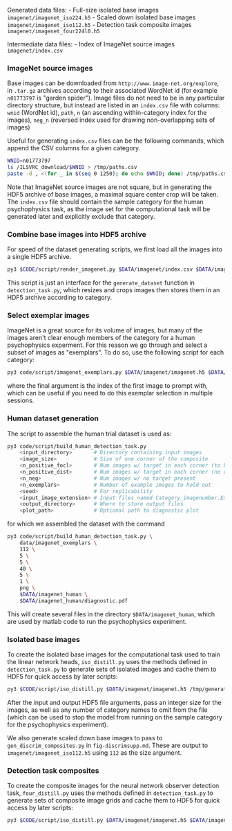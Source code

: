 
Generated data files:
    - Full-size isolated base images `imagenet/imagenet_iso224.h5`
    - Scaled down isolated base images `imagenet/imagenet_iso112.h5`
    - Detection task composite images `imagenet/imagenet_four224l0.h5`


Intermediate data files:
    - Index of ImageNet source images `imagenet/index.csv`


### ImageNet source images

Base images can be downloaded from `http://www.image-net.org/explore`, in `.tar.gz` archives according to their associated WordNet id (for example `n01773797` is "garden spider"). Image files do not need to be in any particular directory structure, but instead are listed in an `index.csv` file with columns: `wnid` (WordNet id), `path`, `n` (an ascending within-category index for the images), `neg_n` (reversed index used for drawing non-overlapping sets of images)

Useful for generating `index.csv` files can be the following commands, which append the CSV columns for a given category.

```bash
WNID=n01773797
ls /ILSVRC_download/$WNID > /tmp/paths.csv
paste -d , <(for _ in $(seq 0 1250); do echo $WNID; done) /tmp/paths.csv <(for _ in $(seq 0 1250); do echo tree; done) <(seq 0 1250) <(seq 1250 0) >> $DATA/imagenet/index.csv
```

Note that ImageNet source images are not square, but in generating the HDF5 archive of base images, a maximal square center crop will be taken. The `index.csv` file should contain the sample category for the human psychophysics task, as the image set for the computational task will be generated later and explicitly exclude that category.


### Combine base images into HDF5 archive

For speed of the dataset generating scripts, we first load all the images into a single HDF5 archive.

```bash
py3 $CODE/script/render_imagenet.py $DATA/imagenet/index.csv $DATA/imagenet/imagenet.h5
```

This script is just an interface for the `generate_dataset` function in `detection_task.py`, which resizes and crops images then stores them in an HDF5 archive according to category.


### Select exemplar images

ImageNet is a great source for its volume of images, but many of the images aren't clear enough members of the category for a human psychophysics experment. For this reason we go through and select a subset of images as "exemplars". To do so, use the following script for each category:
```bash
py3 code/script/imagenet_exemplars.py $DATA/imagenet/imagenet.h5 $DATA/imagenet_exemplars/ "garden spider" 0
```
where the final argument is the index of the first image to prompt with, which can be useful if you need to do this exemplar selection in multiple sessions.


### Human dataset generation

The script to assemble the human trial dataset is used as:
```bash
py3 code/script/build_human_detection_task.py
    <input_directory>       # Directory containing input images
    <image_size>            # Size of one corner of the composite
    <n_positive_focl>       # Num images w/ target in each corner (to be cued)
    <n_positive_dist>       # Num images w/ target in each corner (no cue)
    <n_neg>                 # Num images w/ no target present
    <n_exemplars>           # Number of example images to hold out
    <seed>                  # For replicability           
    <input_image_extension> # Input files named Category_imagenumber.EXT
    <output_directory>      # Where to store output files
    <plot_path>             # Optional path to diagnostic plot
```
for which we assembled the dataset with the command
```bash
py3 code/script/build_human_detection_task.py \
    data/imagenet_exemplars \
    112 \
    5 \
    5 \
    40 \
    5 \
    1 \
    png \
    $DATA/imagenet_human \
    $DATA/imagenet_human/diagnostic.pdf
```
This will create several files in the directory `$DATA/imagenet_human`, which are used by matlab code to run the psychophysics experiment.

### Isolated base images

To create the isolated base images for the computational task used to train the linear network heads, `iso_distill.py` uses the methods defined in `detection_task.py` to generate sets of isolated images and cache them to HDF5 for quick access by later scripts:
```bash
py3 $CODE/script/iso_distill.py $DATA/imagenet/imagenet.h5 /tmp/generated_metdata.csv $DATA/imagenet/imagenet_iso224.h5 224 "tree"
```
After the input and output HDF5 file arguments, pass an integer size for the images, as well as any number of category names to omit from the file (which can be used to stop the model from running on the sample category for the psychophysics experiment).

We also generate scaled down base images to pass to `gen_discrim_composites.py` in `fig-discrimsupp.md`. These are output to `imagenet/imagenet_iso112.h5` using `112` as the size argument.


### Detection task composites

To create the composite images for the neural network observer detection task, `four_distill.py` uses the methods defined in `detection_task.py` to generate sets of composite image grids and cache them to HDF5 for quick access by later scripts:

```bash
py3 $CODE/script/iso_distill.py $DATA/imagenet/imagenet.h5 $DATA/imagenet/imagenet_four224l0.h5 224 "tree"
```




